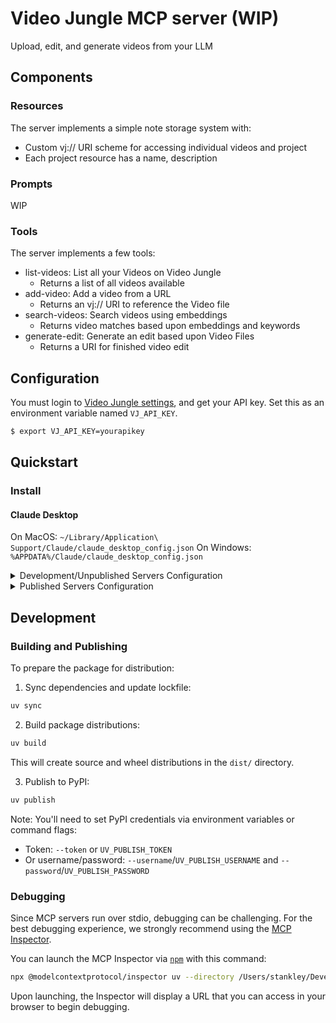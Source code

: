 # Video Jungle MCP server (WIP)
 
Upload, edit, and generate videos from your LLM

## Components

### Resources

The server implements a simple note storage system with:
- Custom vj:// URI scheme for accessing individual videos and project
- Each project resource has a name, description

### Prompts

WIP

### Tools

The server implements a few tools:
- list-videos: List all your Videos on Video Jungle
  - Returns a list of all videos available
- add-video: Add a video from a URL
  - Returns an vj:// URI to reference the Video file
- search-videos: Search videos using embeddings
  - Returns video matches based upon embeddings and keywords
- generate-edit: Generate an edit based upon Video Files
  - Returns a URI for finished video edit

## Configuration

You must login to [Video Jungle settings](https://app.video-jungle.com/profile/settings), and get your API key. Set this as an environment variable named `VJ_API_KEY`.

```bash
$ export VJ_API_KEY=yourapikey
```

## Quickstart

### Install

#### Claude Desktop

On MacOS: `~/Library/Application\ Support/Claude/claude_desktop_config.json`
On Windows: `%APPDATA%/Claude/claude_desktop_config.json`

<details>
  <summary>Development/Unpublished Servers Configuration</summary>
  ```
  "mcpServers": {
    "video-jungle-mcp": {
      "command": "uv",
      "args": [
        "--directory",
        "/Users/stankley/Development/video-jungle-mcp",
        "run",
        "video-jungle-mcp"
      ]
    }
  }
  ```
</details>

<details>
  <summary>Published Servers Configuration</summary>
  ```
  "mcpServers": {
    "video-jungle-mcp": {
      "command": "uvx",
      "args": [
        "video-jungle-mcp"
      ]
    }
  }
  ```
</details>

## Development

### Building and Publishing

To prepare the package for distribution:

1. Sync dependencies and update lockfile:
```bash
uv sync
```

2. Build package distributions:
```bash
uv build
```

This will create source and wheel distributions in the `dist/` directory.

3. Publish to PyPI:
```bash
uv publish
```

Note: You'll need to set PyPI credentials via environment variables or command flags:
- Token: `--token` or `UV_PUBLISH_TOKEN`
- Or username/password: `--username`/`UV_PUBLISH_USERNAME` and `--password`/`UV_PUBLISH_PASSWORD`

### Debugging

Since MCP servers run over stdio, debugging can be challenging. For the best debugging
experience, we strongly recommend using the [MCP Inspector](https://github.com/modelcontextprotocol/inspector).


You can launch the MCP Inspector via [`npm`](https://docs.npmjs.com/downloading-and-installing-node-js-and-npm) with this command:

```bash
npx @modelcontextprotocol/inspector uv --directory /Users/stankley/Development/video-jungle-mcp run video-jungle-mcp
```


Upon launching, the Inspector will display a URL that you can access in your browser to begin debugging.